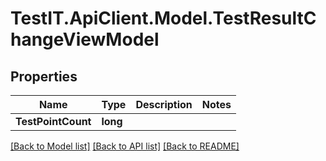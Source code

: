 # TestIT.ApiClient.Model.TestResultChangeViewModel

## Properties

Name | Type | Description | Notes
------------ | ------------- | ------------- | -------------
**TestPointCount** | **long** |  | 

[[Back to Model list]](../README.md#documentation-for-models) [[Back to API list]](../README.md#documentation-for-api-endpoints) [[Back to README]](../README.md)

